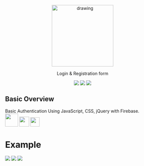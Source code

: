 
<p align="center"><img src="https://i.ibb.co/hsVKbmp/registration-form-1.png" alt="drawing" width="200"/></p>

 <p align ="center" >  Login & Registration form </p>

<p align="center">
<img src="https://img.shields.io/badge/made%20by-barilki-blue.svg" >
<img src="https://img.shields.io/badge/status-stable-brightgreen.svg?style=flat">
 <img src="https://img.shields.io/badge/website-UP-yellow.svg?style=flat">

</p>



## Basic Overview
 Basic Authentication Using JavaScript, CSS, jQuery with Firebase.
 <br>
<img width="42"
src="https://www.iconfinder.com/icons/1175544/download/svg/512">
<img src="https://icon-library.com/images/js-icon/js-icon-26.jpg" width="32">
<img src="https://icon-library.com/images/css-icon/css-icon-1.jpg" width="30">

# Example

<img src="https://i.ibb.co/smMc2Fq/loginsite2.png style=flat">
<img src="https://i.ibb.co/R68m6nv/loginsite3.png style=flat">
<img src="https://i.ibb.co/yPyYKdP/loginsite1.png style=flat">

